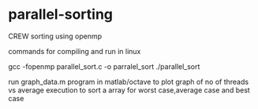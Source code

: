 # parallel-sorting
CREW sorting using openmp

commands for compiling and run in linux

gcc -fopenmp parallel_sort.c -o parralel_sort
./parallel_sort

run graph_data.m program in matlab/octave to plot 
graph of no of threads vs average execution to sort a array
for worst case,average case and best case


